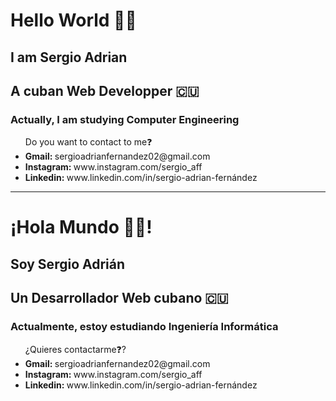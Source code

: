 <h1>Hello World 👋🏻</h1>



<h2>I am Sergio Adrian </h2>

<h2>A cuban Web Developper 🇨🇺</h2>

<h3>Actually, I am studying Computer Engineering </h3>

<ul>Do you want to contact to me❓
  <li><strong>Gmail: </strong>sergioadrianfernandez02@gmail.com</li>
  <li><strong>Instagram: </strong>www.instagram.com/sergio_aff</li>
  <li><strong>Linkedin: </strong>www.linkedin.com/in/sergio-adrian-fernández</li>
</ul>

<hr>

<h1>¡Hola Mundo 👋🏻!</h1>

<h2>Soy Sergio Adrián</h2>

<h2>Un Desarrollador Web cubano 🇨🇺</h2>

<h3>Actualmente, estoy estudiando Ingeniería Informática</h3>

<ul>¿Quieres contactarme❓?
  <li><strong>Gmail: </strong>sergioadrianfernandez02@gmail.com</li>
  <li><strong>Instagram: </strong>www.instagram.com/sergio_aff</li>
  <li><strong>Linkedin: </strong>www.linkedin.com/in/sergio-adrian-fernández</li>
</ul>
